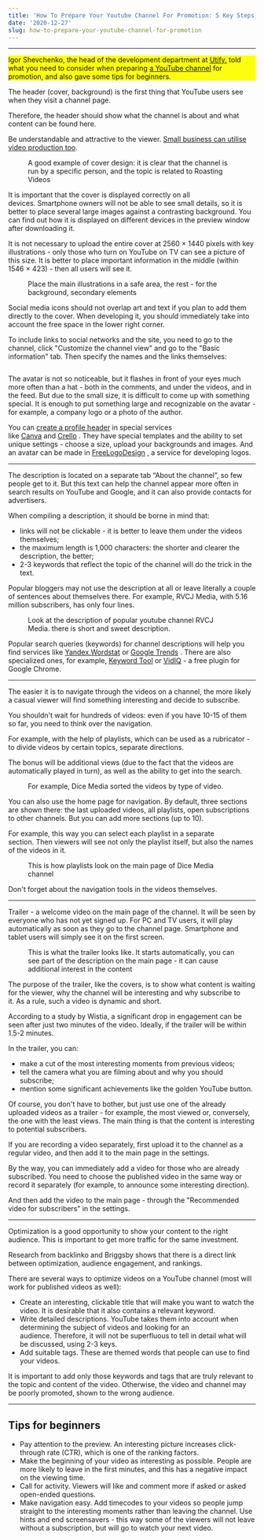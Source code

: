 ```yaml
---
title: 'How To Prepare Your Youtube Channel For Promotion: 5 Key Steps'
date: '2020-12-27'
slug: how-to-prepare-your-youtube-channel-for-promotion
---
```

<!-- wp:separator -->
<hr class="wp-block-separator"/>
<!-- /wp:separator -->

<!-- wp:paragraph {"style":{"color":{"background":"#fdfd0f"}}} -->
<p class="has-background" style="background-color:#fdfd0f">Igor Shevchenko, the head of the development department at <a aria-label=" (opens in a new tab)" class="rank-math-link" href="https://utify.io/" target="_blank" rel="noreferrer noopener">Utify,</a> told what you need to consider when preparing <a href="https://thesmallbusinessblog.net/buy-monetized-youtube-channels/" target="_blank" rel="noreferrer noopener">a YouTube channel</a> for promotion, and also gave some tips for beginners. </p>
<!-- /wp:paragraph -->

<!-- wp:paragraph -->
<p>The header (cover, background) is the first thing that YouTube users see when they visit a channel page.&nbsp;</p>
<!-- /wp:paragraph -->

<!-- wp:paragraph -->
<p>Therefore, the header should show what the channel is about and what content can be found here.&nbsp;</p>
<!-- /wp:paragraph -->

<!-- wp:paragraph -->
<p>Be understandable and attractive to the viewer. <a aria-label="Small business can utilise video production too (opens in a new tab)" href="https://www.eightengines.com/video-production-for-small-businesses" target="_blank" rel="noreferrer noopener" class="rank-math-link">Small business can utilise video production too</a>.</p>
<!-- /wp:paragraph -->

<!-- wp:image {"id":1769,"sizeSlug":"large","linkDestination":"none"} -->
<figure class="wp-block-image size-large"><img src="https://waytoidea.com/wp-content/uploads/2020/12/YouTube-channel-banner-Carryminati.jpg" alt="" class="wp-image-1769" title=""/><figcaption>A good example of cover design: it is clear that the channel is run by a specific person, and the topic is related to Roasting Videos</figcaption></figure>
<!-- /wp:image -->

<!-- wp:paragraph -->
<p>It is important that the cover is displayed correctly on all devices.&nbsp;Smartphone owners will not be able to see small details, so it is better to place several large images against a contrasting background.&nbsp;You can find out how it is displayed on different devices in the preview window after downloading it.</p>
<!-- /wp:paragraph -->

<!-- wp:paragraph -->
<p>It is not necessary to upload the entire cover at 2560 × 1440 pixels with key illustrations - only those who turn on YouTube on TV can see a picture of this size.&nbsp;It is better to place important information in the middle (within 1546 × 423) - then all users will see it.</p>
<!-- /wp:paragraph -->

<!-- wp:image {"id":1770,"sizeSlug":"large","linkDestination":"none"} -->
<figure class="wp-block-image size-large"><img src="https://waytoidea.com/wp-content/uploads/2020/12/images.png" alt="" class="wp-image-1770" title=""/><figcaption>Place the main illustrations in a safe area, the rest - for the background, secondary elements</figcaption></figure>
<!-- /wp:image -->

<!-- wp:paragraph -->
<p>Social media icons should not overlap art and text if you plan to add them directly to the cover.&nbsp;When developing it, you should immediately take into account the free space in the lower right corner.</p>
<!-- /wp:paragraph -->

<!-- wp:paragraph -->
<p>To include links to social networks and the site, you need to go to the channel, click "Customize the channel view" and go to the "Basic information" tab.&nbsp;Then specify the names and the links themselves:</p>
<!-- /wp:paragraph -->

<!-- wp:image {"id":1771,"sizeSlug":"large","linkDestination":"none"} -->
<figure class="wp-block-image size-large"><img src="https://waytoidea.com/wp-content/uploads/2020/12/How-to-add-links-in-YouTube-channel-about-section.png" alt="" class="wp-image-1771" title=""/></figure>
<!-- /wp:image -->

<!-- wp:paragraph -->
<p>The avatar is not so noticeable, but it flashes in front of your eyes much more often than a hat - both in the comments, and under the videos, and in the feed.&nbsp;But due to the small size, it is difficult to come up with something special.&nbsp;It is enough to put something large and recognizable on the avatar - for example, a company logo or a photo of the author.</p>
<!-- /wp:paragraph -->

<!-- wp:paragraph -->
<p>You can&nbsp;<a aria-label=" (opens in a new tab)" rel="noreferrer noopener nofollow" href="https://www.canva.com/" target="_blank" class="rank-math-link">create a profile header</a>&nbsp;in special services like&nbsp;<a aria-label=" (opens in a new tab)" rel="noreferrer noopener nofollow" href="https://www.canva.com/" target="_blank" class="rank-math-link">Canva</a>&nbsp;and&nbsp;<a aria-label=" (opens in a new tab)" rel="noreferrer noopener nofollow" href="https://crello.com/" target="_blank" class="rank-math-link">Crello</a>&nbsp;.&nbsp;They have special templates and the ability to set unique settings - choose a size, upload your backgrounds and images.&nbsp;And an avatar can be made in <a aria-label=" (opens in a new tab)" href="https://www.freelogodesign.org/" target="_blank" rel="noreferrer noopener nofollow" class="rank-math-link">FreeLogoDesign</a>&nbsp;, a service for developing logos. </p>
<!-- /wp:paragraph -->

<!-- wp:separator -->
<hr class="wp-block-separator"/>
<!-- /wp:separator -->

<!-- wp:paragraph -->
<p>The description is located on a separate tab “About the channel”, so few people get to it.&nbsp;But this text can help the channel appear more often in search results on YouTube and Google, and it can also provide contacts for advertisers.</p>
<!-- /wp:paragraph -->

<!-- wp:paragraph -->
<p>When compiling a description, it should be borne in mind that:</p>
<!-- /wp:paragraph -->

<!-- wp:list -->
<ul><li>links will not be clickable - it is better to leave them under the videos themselves;</li><li>the maximum length is 1,000 characters: the shorter and clearer the description, the better;</li><li>2-3 keywords that reflect the topic of the channel will do the trick in the text.</li></ul>
<!-- /wp:list -->

<!-- wp:paragraph -->
<p>Popular bloggers may not use the description at all or leave literally a couple of sentences about themselves there.&nbsp;For example, RVCJ Media, with 5.16 million subscribers, has only four lines.</p>
<!-- /wp:paragraph -->

<!-- wp:image {"id":1772,"sizeSlug":"large","linkDestination":"none"} -->
<figure class="wp-block-image size-large"><img src="https://waytoidea.com/wp-content/uploads/2020/12/Keep-about-section-short-and-sweet-1024x964.jpg" alt="" class="wp-image-1772" title=""/><figcaption>Look at the description of popular youtube channel RVCJ Media. there is short and sweet description.</figcaption></figure>
<!-- /wp:image -->

<!-- wp:paragraph -->
<p>Popular search queries (keywords) for channel descriptions will help you find services like&nbsp;<a aria-label=" (opens in a new tab)" rel="noreferrer noopener nofollow" href="https://wordstat.yandex.com" target="_blank" class="rank-math-link">Yandex.Wordstat</a>&nbsp;or&nbsp;<a aria-label=" (opens in a new tab)" rel="noreferrer noopener" href="https://trends.google.com/trends/?geo=IN" target="_blank" class="rank-math-link">Google Trends</a>&nbsp;.&nbsp;There are also specialized ones, for example,&nbsp;<a rel="noreferrer noopener" href="https://keywordtool.io/youtube" target="_blank" class="rank-math-link">Keyword Tool</a>&nbsp;or&nbsp;<a rel="noreferrer noopener" href="https://chrome.google.com/webstore/detail/vidiq-vision-for-youtube/pachckjkecffpdphbpmfolblodfkgbhl?hl=ru" target="_blank" class="rank-math-link">VidIQ</a>&nbsp;- a free plugin for Google Chrome.</p>
<!-- /wp:paragraph -->

<!-- wp:separator -->
<hr class="wp-block-separator"/>
<!-- /wp:separator -->

<!-- wp:paragraph -->
<p>The easier it is to navigate through the videos on a channel, the more likely a casual viewer will find something interesting and decide to subscribe.</p>
<!-- /wp:paragraph -->

<!-- wp:paragraph -->
<p>You shouldn't wait for hundreds of videos: even if you have 10-15 of them so far, you need to think over the navigation.&nbsp;</p>
<!-- /wp:paragraph -->

<!-- wp:paragraph -->
<p>For example, with the help of playlists, which can be used as a rubricator - to divide videos by certain topics, separate directions.&nbsp;</p>
<!-- /wp:paragraph -->

<!-- wp:paragraph -->
<p>The bonus will be additional views (due to the fact that the videos are automatically played in turn), as well as the ability to get into the search.</p>
<!-- /wp:paragraph -->

<!-- wp:image {"id":1773,"sizeSlug":"large","linkDestination":"none"} -->
<figure class="wp-block-image size-large"><img src="https://waytoidea.com/wp-content/uploads/2020/12/Create-playlists-on-YouTube-1024x661.jpg" alt="" class="wp-image-1773" title=""/><figcaption>For example, Dice Media sorted the videos by type of video.</figcaption></figure>
<!-- /wp:image -->

<!-- wp:paragraph -->
<p>You can also use the home page for navigation.&nbsp;By default, three sections are shown there: the last uploaded videos, all playlists, open subscriptions to other channels.&nbsp;But you can add more sections (up to 10).&nbsp;</p>
<!-- /wp:paragraph -->

<!-- wp:paragraph -->
<p>For example, this way you can select each playlist in a separate section.&nbsp;Then viewers will see not only the playlist itself, but also the names of the videos in it.</p>
<!-- /wp:paragraph -->

<!-- wp:image {"id":1774,"sizeSlug":"large","linkDestination":"none"} -->
<figure class="wp-block-image size-large"><img src="https://waytoidea.com/wp-content/uploads/2020/12/Create-YouTube-channel-trailer-for-new-users-1024x871.jpg" alt="" class="wp-image-1774" title=""/><figcaption>This is how playlists look on the main page of Dice Media channel</figcaption></figure>
<!-- /wp:image -->

<!-- wp:paragraph -->
<p>Don't forget about the navigation tools in the videos themselves.</p>
<!-- /wp:paragraph -->

<!-- wp:separator -->
<hr class="wp-block-separator"/>
<!-- /wp:separator -->

<!-- wp:paragraph -->
<p>Trailer - a welcome video on the main page of the channel.&nbsp;It will be seen by everyone who has not yet signed up.&nbsp;For PC and TV users, it will play automatically as soon as they go to the channel page.&nbsp;Smartphone and tablet users will simply see it on the first screen.</p>
<!-- /wp:paragraph -->

<!-- wp:image {"id":1775,"sizeSlug":"large","linkDestination":"none"} -->
<figure class="wp-block-image size-large"><img src="https://waytoidea.com/wp-content/uploads/2020/12/Slomo-guys-YouTube-channel-trailer-1024x667.jpg" alt="" class="wp-image-1775" title=""/><figcaption>This is what the trailer looks like.&nbsp;It starts automatically, you can see part of the description on the main page - it can cause additional interest in the content</figcaption></figure>
<!-- /wp:image -->

<!-- wp:paragraph -->
<p>The purpose of the trailer, like the covers, is to show what content is waiting for the viewer, why the channel will be interesting and why subscribe to it.&nbsp;As a rule, such a video is dynamic and short.</p>
<!-- /wp:paragraph -->

<!-- wp:paragraph -->
<p>According to a&nbsp;study by&nbsp;Wistia, a significant drop in engagement can be seen after just two minutes of the video.&nbsp;Ideally, if the trailer will be within 1.5-2 minutes.</p>
<!-- /wp:paragraph -->

<!-- wp:paragraph -->
<p>In the trailer, you can:</p>
<!-- /wp:paragraph -->

<!-- wp:list -->
<ul><li>make a cut of the most interesting moments from previous videos;</li><li>tell the camera what you are filming about and why you should subscribe;</li><li>mention some significant achievements like the golden YouTube button.</li></ul>
<!-- /wp:list -->

<!-- wp:paragraph -->
<p>Of course, you don't have to bother, but just use one of the already uploaded videos as a trailer - for example, the most viewed or, conversely, the one with the least views.&nbsp;The main thing is that the content is interesting to potential subscribers.</p>
<!-- /wp:paragraph -->

<!-- wp:paragraph -->
<p>If you are recording a video separately, first upload it to the channel as a regular video, and then add it to the main page in the settings.</p>
<!-- /wp:paragraph -->

<!-- wp:paragraph -->
<p>By the way, you can immediately add a video for those who are already subscribed.&nbsp;You need to choose the published video in the same way or record it separately (for example, to announce some interesting direction).&nbsp;</p>
<!-- /wp:paragraph -->

<!-- wp:paragraph -->
<p>And then add the video to the main page - through the "Recommended video for subscribers" in the settings.</p>
<!-- /wp:paragraph -->

<!-- wp:separator -->
<hr class="wp-block-separator"/>
<!-- /wp:separator -->

<!-- wp:paragraph -->
<p>Optimization is a good opportunity to show your content to the right audience.&nbsp;This is important to get more traffic for the same investment.</p>
<!-- /wp:paragraph -->

<!-- wp:paragraph -->
<p>Research from backlinko and Briggsby&nbsp;shows that there is a direct link between optimization, audience engagement, and rankings.</p>
<!-- /wp:paragraph -->

<!-- wp:paragraph -->
<p>There are several ways to optimize videos on a YouTube channel (most will work for published videos as well):</p>
<!-- /wp:paragraph -->

<!-- wp:list -->
<ul><li>Create an interesting, clickable title that will make you want to watch the video.&nbsp;It is desirable that it also contains a relevant keyword.</li><li>Write detailed descriptions.&nbsp;YouTube takes them into account when determining the subject of videos and looking for an audience.&nbsp;Therefore, it will not be superfluous to tell in detail what will be discussed, using 2-3 keys.</li><li>Add suitable tags.&nbsp;These are themed words that people can use to find your videos.</li></ul>
<!-- /wp:list -->

<!-- wp:paragraph -->
<p>It is important to add only those keywords and tags that are truly relevant to the topic and content of the video.&nbsp;Otherwise, the video and channel may be poorly promoted, shown to the wrong audience.</p>
<!-- /wp:paragraph -->

<!-- wp:separator -->
<hr class="wp-block-separator"/>
<!-- /wp:separator -->

<!-- wp:heading -->
<h2 id="tips-for-beginners">Tips for beginners</h2>
<!-- /wp:heading -->

<!-- wp:list -->
<ul><li>Pay attention to the preview.&nbsp;An interesting picture increases click-through rate (CTR), which is one of the ranking factors.</li><li>Make the beginning of your video as interesting as possible.&nbsp;People are more likely to leave in the first minutes, and this has a negative impact on the viewing time.</li><li>Call for activity.&nbsp;Viewers will like and comment more if asked or asked open-ended questions.</li><li>Make navigation easy.&nbsp;Add timecodes to your videos so people jump straight to the interesting moments rather than leaving the channel.&nbsp;Use hints and end screensavers - this way some of the viewers will not leave without a subscription, but will go to watch your next video.</li></ul>
<!-- /wp:list -->
